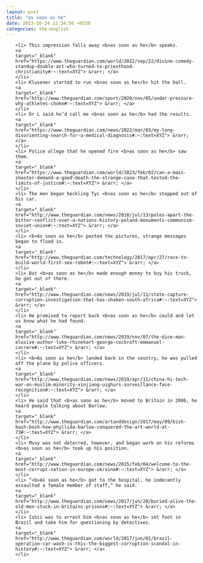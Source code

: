 ```yaml
---
layout: post
title: "as soon as he"
date: 2023-10-24 12:34:56 +0530
categories: the-english
---
```

<ol>

    <li> This impression falls away <b>as soon as he</b> speaks.
    <a 
    target="_blank" 
    href="https://www.theguardian.com/world/2022/sep/22/divine-comedy-standup-double-act-who-turned-to-priesthood-christianity#:~:text=XYZ"> &rarr; </a>
    </li>
    <li> Klusener started to run <b>as soon as he</b> hit the ball.
    <a 
    target="_blank" 
    href="http://www.theguardian.com/sport/2020/nov/05/under-pressure-why-athletes-choke#:~:text=XYZ"> &rarr; </a>
    </li>
    <li> Dr L said he’d call me <b>as soon as he</b> had the results.
    <a 
    target="_blank" 
    href="https://www.theguardian.com/news/2022/mar/03/my-long-disorienting-search-for-a-medical-diagnosis#:~:text=XYZ"> &rarr; </a>
    </li>
    <li> Police allege that he opened fire <b>as soon as he</b> saw them.
    <a 
    target="_blank" 
    href="https://www.theguardian.com/world/2023/feb/02/can-a-mass-shooter-demand-a-good-death-the-strange-case-that-tested-the-limits-of-justice#:~:text=XYZ"> &rarr; </a>
    </li>
    <li> The men began heckling Tyc <b>as soon as he</b> stepped out of his car.
    <a 
    target="_blank" 
    href="http://www.theguardian.com/news/2018/jul/13/poles-apart-the-bitter-conflict-over-a-nations-history-poland-monuments-communism-soviet-union#:~:text=XYZ"> &rarr; </a>
    </li>
    <li> <b>As soon as he</b> posted the pictures, strange messages began to flood in.
    <a 
    target="_blank" 
    href="http://www.theguardian.com/technology/2017/apr/27/race-to-build-world-first-sex-robot#:~:text=XYZ"> &rarr; </a>
    </li>
    <li> But <b>as soon as he</b> made enough money to buy his truck, he got out of there.
    <a 
    target="_blank" 
    href="http://www.theguardian.com/news/2019/jul/11/state-capture-corruption-investigation-that-has-shaken-south-africa#:~:text=XYZ"> &rarr; </a>
    </li>
    <li> He promised to report back <b>as soon as he</b> could and let us know what he had found.
    <a 
    target="_blank" 
    href="http://www.theguardian.com/news/2019/nov/07/the-dice-man-elusive-author-luke-rhinehart-george-cockroft-emmanuel-carrere#:~:text=XYZ"> &rarr; </a>
    </li>
    <li> <b>As soon as he</b> landed back in the country, he was pulled off the plane by police officers.
    <a 
    target="_blank" 
    href="http://www.theguardian.com/news/2019/apr/11/china-hi-tech-war-on-muslim-minority-xinjiang-uighurs-surveillance-face-recognition#:~:text=XYZ"> &rarr; </a>
    </li>
    <li> He said that <b>as soon as he</b> moved to Britain in 2006, he heard people talking about Barlow.
    <a 
    target="_blank" 
    href="http://www.theguardian.com/artanddesign/2017/may/09/bish-bash-bosh-how-phyllida-barlow-conquered-the-art-world-at-73#:~:text=XYZ"> &rarr; </a>
    </li>
    <li> Musy was not deterred, however, and began work on his reforms <b>as soon as he</b> took up his position.
    <a 
    target="_blank" 
    href="http://www.theguardian.com/news/2015/feb/04/welcome-to-the-most-corrupt-nation-in-europe-ukraine#:~:text=XYZ"> &rarr; </a>
    </li>
    <li> “<b>As soon as he</b> got to the hospital, he indecently assaulted a female member of staff,” he said.
    <a 
    target="_blank" 
    href="http://www.theguardian.com/news/2017/jun/20/buried-alive-the-old-men-stuck-in-britains-prisons#:~:text=XYZ"> &rarr; </a>
    </li>
    <li> Ishii was to arrest him <b>as soon as he</b> set foot in Brazil and take him for questioning by detectives.
    <a 
    target="_blank" 
    href="http://www.theguardian.com/world/2017/jun/01/brazil-operation-car-wash-is-this-the-biggest-corruption-scandal-in-history#:~:text=XYZ"> &rarr; </a>
    </li>